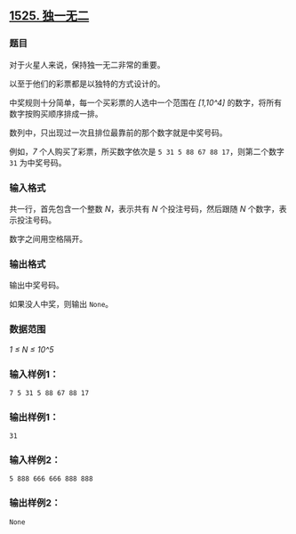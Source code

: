 ## [1525. 独一无二](https://www.acwing.com/problem/content/1527/)

### 题目

对于火星人来说，保持独一无二非常的重要。

以至于他们的彩票都是以独特的方式设计的。

中奖规则十分简单，每一个买彩票的人选中一个范围在 *[1,10^4]* 的数字，将所有数字按购买顺序排成一排。

数列中，只出现过一次且排位最靠前的那个数字就是中奖号码。

例如，*7* 个人购买了彩票，所买数字依次是 `5 31 5 88 67 88 17`，则第二个数字 `31` 为中奖号码。

### 输入格式

共一行，首先包含一个整数 *N*，表示共有 *N* 个投注号码，然后跟随 *N* 个数字，表示投注号码。

数字之间用空格隔开。

### 输出格式

输出中奖号码。

如果没人中奖，则输出 `None`。

### 数据范围

*1 ≤ N ≤ 10^5*

### 输入样例1：

```
7 5 31 5 88 67 88 17
```

### 输出样例1：

```
31
```

### 输入样例2：

```
5 888 666 666 888 888
```

### 输出样例2：

```
None
```
